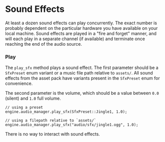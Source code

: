 # Sound Effects

At least a dozen sound effects can play concurrently. The exact number is probably dependent on the particular hardware you have available on your local machine. Sound effects are played in a "fire and forget" manner, and will each play in a separate channel (if available) and terminate once reaching the end of the audio source.

### Play

The `play_sfx` method plays a sound effect. The first parameter should be a `SfxPreset` enum variant or a music file path relative to `assets/`. All sound effects from the asset pack have variants present in the `SfxPreset` enum for convenience.

The second parameter is the volume, which should be a value between `0.0` (silent) and `1.0` full volume.

```rust,ignored
// using a preset
engine.audio_manager.play_sfx(SfxPreset::Jingle1, 1.0);

// using a filepath relative to `assets/`
engine.audio_manager.play_sfx("audio/sfx/jingle1.ogg", 1.0);
```

There is no way to interact with sound effects.
